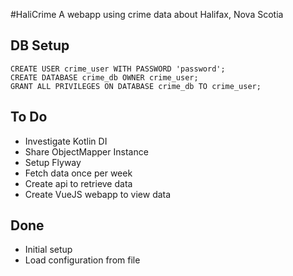 #HaliCrime
A webapp using crime data about Halifax, Nova Scotia

## DB Setup

```
CREATE USER crime_user WITH PASSWORD 'password';
CREATE DATABASE crime_db OWNER crime_user;
GRANT ALL PRIVILEGES ON DATABASE crime_db TO crime_user;
```

## To Do
* Investigate Kotlin DI
* Share ObjectMapper Instance
* Setup Flyway
* Fetch data once per week
* Create api to retrieve data
* Create VueJS webapp to view data


## Done
* Initial setup
* Load configuration from file
